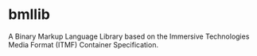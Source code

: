 # bmllib

A Binary Markup Language Library based on the Immersive Technologies Media Format (ITMF) Container Specification.